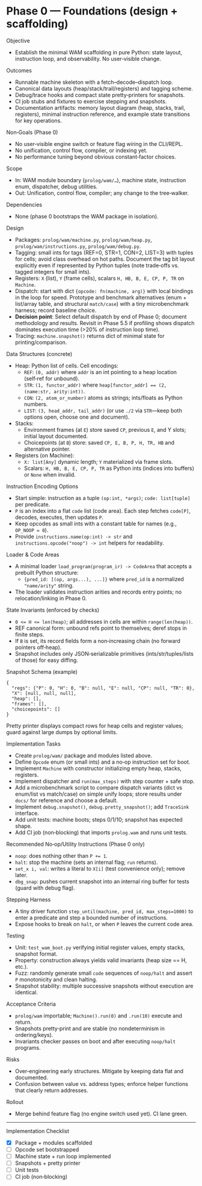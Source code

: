# Phase 0 — Foundations (design + scaffolding)

Objective
- Establish the minimal WAM scaffolding in pure Python: state layout, instruction loop, and observability. No user‑visible change.

Outcomes
- Runnable machine skeleton with a fetch–decode–dispatch loop.
- Canonical data layouts (heap/stack/trail/registers) and tagging scheme.
- Debug/trace hooks and compact state pretty‑printers for snapshots.
- CI job stubs and fixtures to exercise stepping and snapshots.
 - Documentation artifacts: memory layout diagram (heap, stacks, trail, registers), minimal instruction reference, and example state transitions for key operations.

Non‑Goals (Phase 0)
- No user‑visible engine switch or feature flag wiring in the CLI/REPL.
- No unification, control flow, compiler, or indexing yet.
- No performance tuning beyond obvious constant‑factor choices.

Scope
- In: WAM module boundary (`prolog/wam/…`), machine state, instruction enum, dispatcher, debug utilities.
- Out: Unification, control flow, compiler; any change to the tree‑walker.

Dependencies
- None (phase 0 bootstraps the WAM package in isolation).

Design
- Packages: `prolog/wam/machine.py`, `prolog/wam/heap.py`, `prolog/wam/instructions.py`, `prolog/wam/debug.py`.
- Tagging: small ints for tags (REF=0, STR=1, CON=2, LIST=3) with tuples for cells; avoid class overhead on hot paths. Document the tag bit layout explicitly even if represented by Python tuples (note trade‑offs vs. tagged integers for small ints).
- Registers: `X` (list), `Y` (frame cells), scalars `H, HB, B, E, CP, P, TR` on `Machine`.
- Dispatch: start with dict `{opcode: fn(machine, arg)}` with local bindings in the loop for speed. Prototype and benchmark alternatives (enum + list/array table, and structural `match/case`) with a tiny microbenchmark harness; record baseline choice.
- **Decision point**: Select default dispatch by end of Phase 0; document methodology and results. Revisit in Phase 5.5 if profiling shows dispatch dominates execution time (>20% of instruction loop time).
- Tracing: `machine.snapshot()` returns dict of minimal state for printing/comparison.

Data Structures (concrete)
- Heap: Python list of cells. Cell encodings:
  - `REF`: `(0, addr)` where `addr` is an int pointing to a heap location (self‑ref for unbound).
  - `STR`: `(1, functor_addr)` where `heap[functor_addr] == (2, (name:str, arity:int))`.
  - `CON`: `(2, atom_or_number)` atoms as strings; ints/floats as Python numbers.
  - `LIST`: `(3, head_addr, tail_addr)` (or use `./2` via `STR`—keep both options open, choose one and document).
- Stacks:
  - Environment frames (at `E`) store saved `CP`, previous `E`, and Y slots; initial layout documented.
  - Choicepoints (at `B`) store: saved `CP, E, B, P, H, TR, HB` and alternative pointer.
- Registers (on Machine):
  - `X: list[Any]` dynamic length; `Y` materialized via frame slots.
  - Scalars: `H, HB, B, E, CP, P, TR` as Python ints (indices into buffers) or `None` when invalid.

Instruction Encoding Options
- Start simple: instruction as a tuple `(op:int, *args)`; `code: list[tuple]` per predicate.
- `P` is an index into a flat `code` list (code area). Each step fetches `code[P]`, decodes, executes, then updates `P`.
- Keep opcodes as small ints with a constant table for names (e.g., `OP_NOOP = 0`).
- Provide `instructions.name(op:int) -> str` and `instructions.opcode("noop") -> int` helpers for readability.

Loader & Code Areas
- A minimal loader `load_program(program_ir) -> CodeArea` that accepts a prebuilt Python structure:
  - `{pred_id: [(op, args...), ...]}` where `pred_id` is a normalized `"name/arity"` string.
- The loader validates instruction arities and records entry points; no relocation/linking in Phase 0.

State Invariants (enforced by checks)
- `0 <= H <= len(heap)`; all addresses in cells are within `range(len(heap))`.
- REF canonical form: unbound refs point to themselves; deref stops in finite steps.
- If `B` is set, its record fields form a non‑increasing chain (no forward pointers off‑heap).
- Snapshot includes only JSON‑serializable primitives (ints/str/tuples/lists of those) for easy diffing.

Snapshot Schema (example)
```
{
  "regs": {"P": 0, "H": 0, "B": null, "E": null, "CP": null, "TR": 0},
  "X": [null, null, null],
  "heap": [],
  "frames": [],
  "choicepoints": []
}
```
Pretty printer displays compact rows for heap cells and register values; guard against large dumps by optional limits.

Implementation Tasks
- Create `prolog/wam/` package and modules listed above.
- Define `Opcode` enum (or small ints) and a no‑op instruction set for boot.
- Implement `Machine` with constructor initializing empty heap, stacks, registers.
- Implement dispatcher and `run(max_steps)` with step counter + safe stop.
- Add a microbenchmark script to compare dispatch variants (dict vs enum/list vs match/case) on simple unify loops; store results under `docs/` for reference and choose a default.
- Implement `debug.snapshot()`, `debug.pretty_snapshot()`; add `TraceSink` interface.
- Add unit tests: machine boots; steps 0/1/10; snapshot has expected shape.
- Add CI job (non‑blocking) that imports `prolog.wam` and runs unit tests.

Recommended No‑op/Utility Instructions (Phase 0 only)
- `noop`: does nothing other than `P += 1`.
- `halt`: stop the machine (sets an internal flag; `run` returns).
- `set_x i, val`: writes a literal to `X[i]` (test convenience only); remove later.
- `dbg_snap`: pushes current snapshot into an internal ring buffer for tests (guard with debug flag).

Stepping Harness
- A tiny driver function `step_until(machine, pred_id, max_steps=1000)` to enter a predicate and step a bounded number of instructions.
- Expose hooks to break on `halt`, or when `P` leaves the current code area.

Testing
- Unit: `test_wam_boot.py` verifying initial register values, empty stacks, snapshot format.
- Property: construction always yields valid invariants (heap size == H, etc.).
 - Fuzz: randomly generate small `code` sequences of `noop/halt` and assert `P` monotonicity and clean halting.
 - Snapshot stability: multiple successive snapshots without execution are identical.

Acceptance Criteria
- `prolog/wam` importable; `Machine().run(0)` and `.run(10)` execute and return.
- Snapshots pretty‑print and are stable (no nondeterminism in ordering/keys).
 - Invariants checker passes on boot and after executing `noop/halt` programs.

Risks
- Over‑engineering early structures. Mitigate by keeping data flat and documented.
 - Confusion between value vs. address types; enforce helper functions that clearly return addresses.

Rollout
- Merge behind feature flag (no engine switch used yet). CI lane green.

---

Implementation Checklist
- [x] Package + modules scaffolded
- [ ] Opcode set bootstrapped
- [ ] Machine state + run loop implemented
- [ ] Snapshots + pretty printer
- [ ] Unit tests
- [ ] CI job (non‑blocking)
